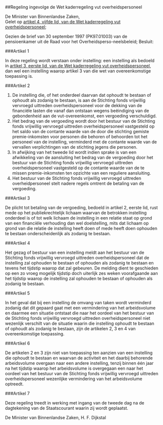 <meta http-equiv='Content-Type' content='text/html; charset=utf-8' />

##Regeling ingevolge de Wet kaderregeling vut overheidspersoneel 

De Minister van Binnenlandse Zaken,  
Gelet op [artikel 4, vijfde lid, van de Wet kaderregeling vut overheidspersoneel](../../../../../../../../../wet/wet/kaderregeling/vut/overheidspersoneel/BWBR0007792/README.md);

Gezien de brief van 30 september 1997 (PK97.01003) van de pensioenkamer uit de Raad voor het Overheidsperso-neelsbeleid;
Besluit:     

###Artikel  1  

In deze regeling wordt verstaan onder instelling: een instelling als bedoeld in [artikel 3, eerste lid, van de Wet kaderregeling vut overheidspersoneel](../../../../../../../../../wet/wet/kaderregeling/vut/overheidspersoneel/BWBR0007792/README.md), dan wel een instelling waarop artikel 3 van die wet van overeenkomstige toepassing is.  

###Artikel  2  

1.  De instelling die, of het onderdeel daarvan dat ophoudt te bestaan of ophoudt als zodanig te bestaan, is aan de Stichting fonds vrijwillig vervroegd uittreden overheidspersoneel voor de dekking van de financiële lasten die vanaf dan ontstaan wegens beëindiging van de gebondenheid aan de vut-overeenkomst, een vergoeding verschuldigd.   
2.  Het bedrag van de vergoeding wordt door het bestuur van de Stichting fonds vrijwillig vervroegd uittreden overheidspersoneel vastgesteld op het saldo van de contante waarde van de door die stichting gemiste premie-inkomsten voor personen die behoren of behoorden tot het personeel van de instelling, verminderd met de contante waarde van de vervallen verplichtingen van de stichting jegens die personen.   
3.  In afwijking van het tweede lid wordt indien sprake is van een afwikkeling van de aansluiting het bedrag van de vergoeding door het bestuur van de Stichting fonds vrijwillig vervroegd uittreden overheidspersoneel vastgesteld op de contante waarde van de te missen premie-inkomsten ten opzichte van een reguliere aansluiting.  
4.  Het bestuur van de Stichting fonds vrijwillig vervroegd uittreden overheidpersoneel stelt nadere regels omtrent de betaling van de vergoeding.   

###Artikel  3  

De plicht tot betaling van de vergoeding, bedoeld in artikel 2, eerste lid, rust mede op het publiekrechtelijk lichaam waarvan de betrokken instelling onderdeel is of tot welk lichaam de instelling in een relatie staat op grond van een financiële verhouding dan wel doelstelling, mits dat lichaam op grond van die relatie de instelling heeft doen of mede heeft doen ophouden te bestaan onderscheidenlijk als zodanig te bestaan.  

###Artikel  4  

Het gezag of bestuur van een instelling meldt aan het bestuur van de Stichting fonds vrijwillig vervroegd uittreden overheidspersoneel dat de instelling zal ophouden te bestaan of ophouden als zodanig te bestaan en tevens het tijdstip waarop dat zal gebeuren. De melding dient te geschieden op een zo vroeg mogelijk tijdstip doch uiterlijk zes weken voorafgaande aan het tijdstip waarop de instelling zal ophouden te bestaan of ophouden als zodanig te bestaan.  

###Artikel  5  

In het geval dat bij een instelling de omvang van taken wordt verminderd zodanig dat dit gepaard gaat met een vermindering van het arbeidsvolume en daarmee een situatie ontstaat die naar het oordeel van het bestuur van de Stichting fonds vrijwillig vervroegd uittreden overheidspersoneel niet wezenlijk verschilt van de situatie waarin die instelling ophoudt te bestaan of ophoudt als zodanig te bestaan, zijn de artikelen 2, 3 en 4 van overeenkomstige toepassing.  

###Artikel  6  

De artikelen 2 en 3 zijn niet van toepassing ten aanzien van een instelling die ophoudt te bestaan en waarvan de activiteit en het daarbij behorende arbeidsvolume overgaan naar een andere instelling, tenzij binnen één jaar na het tijdstip waarop het arbeidsvolume is overgegaan een naar het oordeel van het bestuur van de Stichting fonds vrijwillig vervroegd uittreden overheidspersoneel wezenlijke vermindering van het arbeidsvolume optreedt.  

###Artikel  7  

Deze regeling treedt in werking met ingang van de tweede dag na de dagtekening van de Staatscourant waarin zij wordt geplaatst. 

De 
Minister van Binnenlandse Zaken, 
H. F. Dijkstal      
